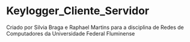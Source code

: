 # Keylogger_Cliente_Servidor
Criado por Silvia Braga e Raphael Martins para a disciplina de Redes de Computadores da Universidade Federal Fluminense
